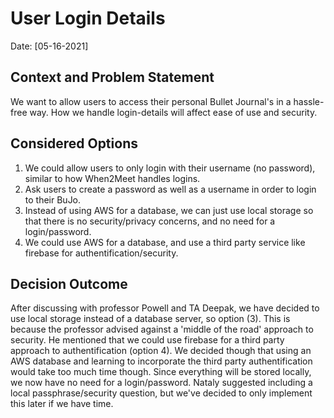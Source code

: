 # User Login Details
Date: [05-16-2021]

## Context and Problem Statement
We want to allow users to access their personal Bullet Journal's in a hassle-free way. How we handle login-details will affect 
ease of use and security. 

## Considered Options
1. We could allow users to only login with their username (no password), similar to how When2Meet handles logins. 
2. Ask users to create a password as well as a username in order to login to their BuJo. 
3. Instead of using AWS for a database, we can just use local storage so that there is no security/privacy concerns, and no need for a login/password. 
4. We could use AWS for a database, and use a third party service like firebase for authentification/security. 

## Decision Outcome
After discussing with professor Powell and TA Deepak, we have decided to use local storage instead of a database server, so option (3). This is because the professor advised against a 'middle of the road' approach to security. He mentioned that we could use firebase for a third party approach to authentification (option 4). We decided though that using an AWS database and learning to incorporate the third party authentification would take too much time though. Since everything will be stored locally, we now have no need for a login/password. Nataly suggested including a local passphrase/security question, but we've decided to only implement this later if we have time. 
